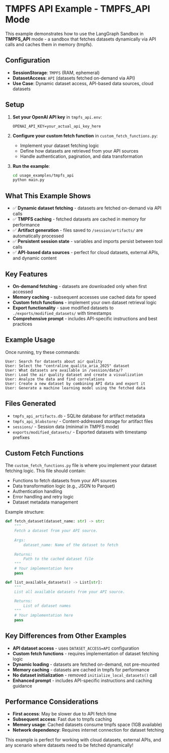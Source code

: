 # TMPFS API Example - TMPFS_API Mode

This example demonstrates how to use the LangGraph Sandbox in **TMPFS_API** mode - a sandbox that fetches datasets dynamically via API calls and caches them in memory (tmpfs).

## Configuration

- **SessionStorage**: `TMPFS` (RAM, ephemeral)
- **DatasetAccess**: `API` (datasets fetched on-demand via API)
- **Use Case**: Dynamic dataset access, API-based data sources, cloud datasets

## Setup

1. **Set your OpenAI API key** in `tmpfs_api.env`:
   ```env
   OPENAI_API_KEY=your_actual_api_key_here
   ```

2. **Configure your custom fetch function** in `custom_fetch_functions.py`:
   - Implement your dataset fetching logic
   - Define how datasets are retrieved from your API sources
   - Handle authentication, pagination, and data transformation

3. **Run the example**:
   ```bash
   cd usage_examples/tmpfs_api
   python main.py
   ```

## What This Example Shows

- ✅ **Dynamic dataset fetching** - datasets are fetched on-demand via API calls
- ✅ **TMPFS caching** - fetched datasets are cached in memory for performance
- ✅ **Artifact generation** - files saved to `/session/artifacts/` are automatically processed
- ✅ **Persistent session state** - variables and imports persist between tool calls
- ✅ **API-based data sources** - perfect for cloud datasets, external APIs, and dynamic content

## Key Features

- **On-demand fetching** - datasets are downloaded only when first accessed
- **Memory caching** - subsequent accesses use cached data for speed
- **Custom fetch functions** - implement your own dataset retrieval logic
- **Export functionality** - save modified datasets to `./exports/modified_datasets/` with timestamps
- **Comprehensive prompt** - includes API-specific instructions and best practices

## Example Usage

Once running, try these commands:

```
User: Search for datasets about air quality
User: Select the "centraline_qualita_aria_2025" dataset
User: What datasets are available in /session/data/?
User: Load the air quality dataset and create a visualization
User: Analyze the data and find correlations
User: Create a new dataset by combining API data and export it
User: Generate a machine learning model using the fetched data
```

## Files Generated

- `tmpfs_api_artifacts.db` - SQLite database for artifact metadata
- `tmpfs_api_blobstore/` - Content-addressed storage for artifact files
- `sessions/` - Session data (minimal in TMPFS mode)
- `exports/modified_datasets/` - Exported datasets with timestamp prefixes

## Custom Fetch Functions

The `custom_fetch_functions.py` file is where you implement your dataset fetching logic. This file should contain:

- Functions to fetch datasets from your API sources
- Data transformation logic (e.g., JSON to Parquet)
- Authentication handling
- Error handling and retry logic
- Dataset metadata management

Example structure:
```python
def fetch_dataset(dataset_name: str) -> str:
    """
    Fetch a dataset from your API source.
    
    Args:
        dataset_name: Name of the dataset to fetch
        
    Returns:
        Path to the cached dataset file
    """
    # Your implementation here
    pass

def list_available_datasets() -> List[str]:
    """
    List all available datasets from your API source.
    
    Returns:
        List of dataset names
    """
    # Your implementation here
    pass
```

## Key Differences from Other Examples

- **API dataset access** - uses `DATASET_ACCESS=API` configuration
- **Custom fetch functions** - requires implementation of dataset fetching logic
- **Dynamic loading** - datasets are fetched on-demand, not pre-mounted
- **Memory caching** - datasets are cached in tmpfs for performance
- **No dataset initialization** - removed `initialize_local_datasets()` call
- **Enhanced prompt** - includes API-specific instructions and caching guidance

## Performance Considerations

- **First access**: May be slower due to API fetch time
- **Subsequent access**: Fast due to tmpfs caching
- **Memory usage**: Cached datasets consume tmpfs space (1GB available)
- **Network dependency**: Requires internet connection for dataset fetching

This example is perfect for working with cloud datasets, external APIs, and any scenario where datasets need to be fetched dynamically!

